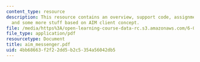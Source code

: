 ```yaml
---
content_type: resource
description: This resource contains an overview, support code, assignment, hepl, logging,
  and some more stuff based on AIM client concept.
file: /media/https%3A/open-learning-course-data-rc.s3.amazonaws.com/6-092-java-preparation-for-6-170-january-iap-2006/4bb68663f2f22dd5b2c5354a56042db5_aim_messenger.pdf
file_type: application/pdf
resourcetype: Document
title: aim_messenger.pdf
uid: 4bb68663-f2f2-2dd5-b2c5-354a56042db5
---
```

